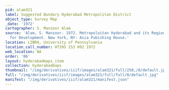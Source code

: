 ```yaml
---
pid: alam321
label: Suggested Bundary Hyderabad Metropolitan District
object_type: Survey Map
_date: '1972'
cartographer: S. Manzoor Alam
source: 'Alam, S. Manzoor. 1972. Metropoloitan Hyderabad and its Region: A Strategy
  for Development. New York, NY: Asia Pubishing House.'
location: LIBRA, University of Pennsylvania
location_call_number: HT395 I53 H92 1972
web_location: NA
order: '06'
layout: hyderabadmaps_item
collection: hyderabadmaps
thumbnail: "/img/derivatives/iiif/images/alam321/full/250,/0/default.jpg"
full: "/img/derivatives/iiif/images/alam321/full/full/0/default.jpg"
manifest: "/img/derivatives/iiif/alam321/manifest.json"
---
```

